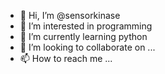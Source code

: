 - 👋 Hi, I’m @sensorkinase
- 👀 I’m interested in programming
- 🌱 I’m currently learning python
- 💞️ I’m looking to collaborate on ...
- 📫 How to reach me ...

<!---
sensorkinase/sensorkinase is a ✨ special ✨ repository because its `README.md` (this file) appears on your GitHub profile.
You can click the Preview link to take a look at your changes.
--->
